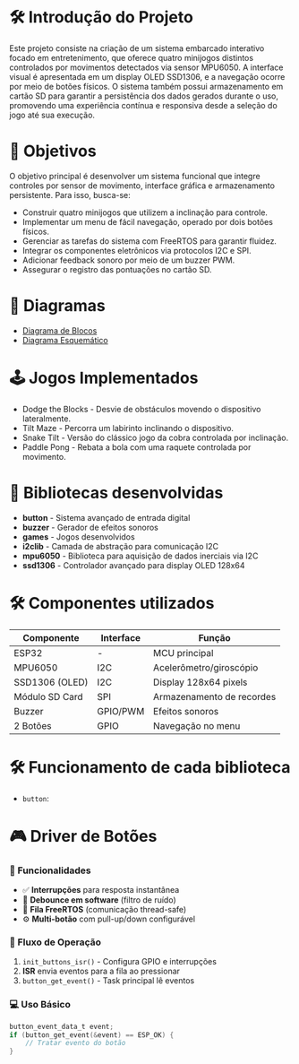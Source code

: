 # 🛠 Introdução do Projeto

Este projeto consiste na criação de um sistema embarcado interativo focado em entretenimento, que oferece quatro minijogos distintos controlados por movimentos detectados via sensor MPU6050. A interface visual é apresentada em um display OLED SSD1306, e a navegação ocorre por meio de botões físicos. O sistema também possui armazenamento em cartão SD para garantir a persistência dos dados gerados durante o uso, promovendo uma experiência contínua e responsiva desde a seleção do jogo até sua execução.

# 🎯 Objetivos

O objetivo principal é desenvolver um sistema funcional que integre controles por sensor de movimento, interface gráfica e armazenamento persistente. Para isso, busca-se:
- Construir quatro minijogos que utilizem a inclinação para controle.
- Implementar um menu de fácil navegação, operado por dois botões físicos.
- Gerenciar as tarefas do sistema com FreeRTOS para garantir fluidez.
- Integrar os componentes eletrônicos via protocolos I2C e SPI.
- Adicionar feedback sonoro por meio de um buzzer PWM.
- Assegurar o registro das pontuações no cartão SD.

# 🚀 Diagramas

- [Diagrama de Blocos](https://github.com/GislanyDias/ProjetoEmbarcados/blob/main/diagramas/diagrama-blocos.pdf)
- [Diagrama Esquemático](https://github.com/GislanyDias/ProjetoEmbarcados/blob/main/diagramas/Schematic.pdf)


# 🕹️ Jogos Implementados

- Dodge the Blocks - Desvie de obstáculos movendo o dispositivo lateralmente.
- Tilt Maze - Percorra um labirinto inclinando o dispositivo.
- Snake Tilt - Versão do clássico jogo da cobra controlada por inclinação.
- Paddle Pong - Rebata a bola com uma raquete controlada por movimento.


# 📁 Bibliotecas desenvolvidas

- **button** - Sistema avançado de entrada digital
- **buzzer** - Gerador de efeitos sonoros
- **games** - Jogos desenvolvidos
- **i2clib** - Camada de abstração para comunicação I2C
- **mpu6050** - Biblioteca para aquisição de dados inerciais via I2C
- **ssd1306** - Controlador avançado para display OLED 128x64


# 🛠️ Componentes utilizados
| Componente       | Interface | Função                                |
|------------------|-----------|---------------------------------------|
| ESP32            | -         | MCU principal                         |
| MPU6050          | I2C       | Acelerômetro/giroscópio               |
| SSD1306 (OLED)   | I2C       | Display 128x64 pixels                 |
| Módulo SD Card   | SPI       | Armazenamento de recordes             |
| Buzzer           | GPIO/PWM  | Efeitos sonoros                       |
| 2 Botões         | GPIO      | Navegação no menu                     |


# 🛠️ Funcionamento de cada biblioteca

- `button`:
# 🎮 Driver de Botões

### 📌 Funcionalidades
- ✅ **Interrupções** para resposta instantânea  
- 🔄 **Debounce em software** (filtro de ruído)  
- 📨 **Fila FreeRTOS** (comunicação thread-safe)  
- ⚙️ **Multi-botão** com pull-up/down configurável  

### 🔄 Fluxo de Operação
1. `init_buttons_isr()` - Configura GPIO e interrupções  
2. **ISR** envia eventos para a fila ao pressionar  
3. `button_get_event()` - Task principal lê eventos  

### 💻 Uso Básico
```c
button_event_data_t event;
if (button_get_event(&event) == ESP_OK) {
    // Tratar evento do botão
}
